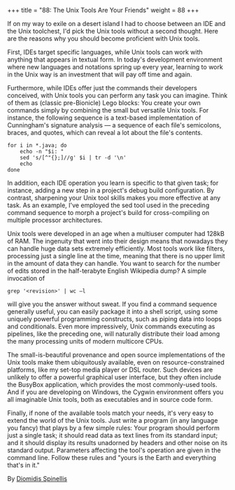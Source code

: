 +++
title = "88: The Unix Tools Are Your Friends"
weight = 88
+++

If on my way to exile on a desert island I had to choose between an IDE and the Unix toolchest, I'd pick the Unix tools without a second thought. Here are the reasons why you should become proficient with Unix tools.

First, IDEs target specific languages, while Unix tools can work with anything that appears in textual form. In today's development environment where new languages and notations spring up every year, learning to work in the Unix way is an investment that will pay off time and again.

Furthermore, while IDEs offer just the commands their developers conceived, with Unix tools you can perform any task you can imagine. Think of them as (classic pre-Bionicle) Lego blocks: You create your own commands simply by combining the small but versatile Unix tools. For instance, the following sequence is a text-based implementation of Cunningham's signature analysis — a sequence of each file's semicolons, braces, and quotes, which can reveal a lot about the file's contents.

```
for i in *.java; do 
    echo -n "$i: "
    sed 's/[^"{};]//g' $i | tr -d '\n'
    echo
done
```

In addition, each IDE operation you learn is specific to that given task; for instance, adding a new step in a project's debug build configuration. By contrast, sharpening your Unix tool skills makes you more effective at any task. As an example, I've employed the sed tool used in the preceding command sequence to morph a project's build for cross-compiling on multiple processor architectures.

Unix tools were developed in an age when a multiuser computer had 128kB of RAM. The ingenuity that went into their design means that nowadays they can handle huge data sets extremely efficiently. Most tools work like filters, processing just a single line at the time, meaning that there is no upper limit in the amount of data they can handle. You want to search for the number of edits stored in the half-terabyte English Wikipedia dump? A simple invocation of

```
grep '<revision>' | wc –l 
```

will give you the answer without sweat. If you find a command sequence generally useful, you can easily package it into a shell script, using some uniquely powerful programming constructs, such as piping data into loops and conditionals. Even more impressively, Unix commands executing as pipelines, like the preceding one, will naturally distribute their load among the many processing units of modern multicore CPUs.

The small-is-beautiful provenance and open source implementations of the Unix tools make them ubiquitously available, even on resource-constrained platforms, like my set-top media player or DSL router. Such devices are unlikely to offer a powerful graphical user interface, but they often include the BusyBox application, which provides the most commonly-used tools. And if you are developing on Windows, the Cygwin environment offers you all imaginable Unix tools, both as executables and in source code form.

Finally, if none of the available tools match your needs, it's very easy to extend the world of the Unix tools. Just write a program (in any language you fancy) that plays by a few simple rules: Your program should perform just a single task; it should read data as text lines from its standard input; and it should display its results unadorned by headers and other noise on its standard output. Parameters affecting the tool's operation are given in the command line. Follow these rules and "yours is the Earth and everything that's in it."

By [Diomidis Spinellis](http://programmer.97things.oreilly.com/wiki/index.php/Diomidis_Spinellis)